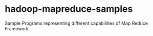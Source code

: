 hadoop-mapreduce-samples
========================

Sample Programs representing different capabilities of Map Reduce Framework